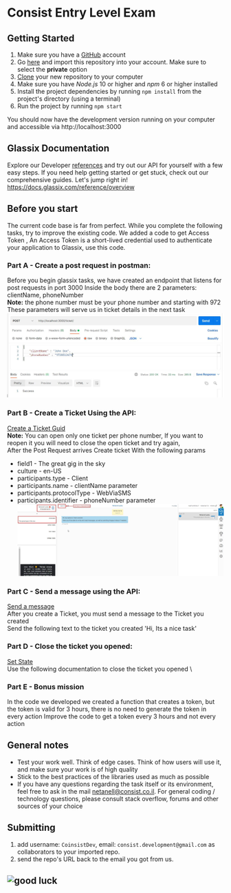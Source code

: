 # Consist Entry Level Exam

## Getting Started
1. Make sure you have a [GitHub](https://github.com) account
2. Go [here](https://github.com/new/import) and import this repository into your account. Make sure to select the **private** option
3. [Clone](https://github.com/CoinsistDev/Glassix-task) your new repository to your computer
4. Make sure you have *Node.js* 10 or higher and *npm* 6 or higher installed
5. Install the project dependencies by running `npm install` from the project's directory (using a terminal)
6. Run the project by running `npm start`

You should now have the development version running on your computer and accessible via http://localhost:3000

## Glassix Documentation
Explore our Developer [references](https://docs.glassix.com/reference/overview) and try out our API for yourself with a few easy steps.
If you need help getting started or get stuck, check out our comprehensive guides.
Let's jump right in!
https://docs.glassix.com/reference/overview

## Before you start
The current code base is far from perfect. While you complete the following tasks, try to improve the existing code.
We added a code to get Access Token , An Access Token is a short-lived credential used to authenticate your application to Glassix, use this code.

### Part A - Create a post request in postman:
Before you begin glassix tasks, we have created an endpoint that listens for post requests in port 3000
Inside the body there are 2 parameters: clientName, phoneNumber \
**Note:** the phone number must be your phone number and starting with 972 \
These parameters will serve us in ticket details in the next task \
![](docs/postman.JPG)

### Part B - Create a Ticket Using the API:
[Create a Ticket Guid](https://docs.glassix.com/docs/create-a-ticket-using-the-api) \
**Note:** You can open only one ticket per phone number, If you want to reopen it you will need to close the open ticket and try again, \
After the Post Request arrives
Create ticket With the following params
* field1 - The great gig in the sky
* culture - en-US
* participants.type - Client 
* participants.name - clientName parameter
* participants.protocolType - WebViaSMS
* participants.identifier - phoneNumber parameter
![](docs/ticket.JPG)

### Part C - Send a message using the API:
[Send a message](https://docs.glassix.com/reference/send-ticket) \
After you create a Ticket, you must send a message to the Ticket you created \
Send the following text to the ticket you created
'Hi, Its a nice task'

### Part D - Close the ticket you opened:
[Set State](https://docs.glassix.com/reference/set-ticket-state) \
Use the following documentation to close the ticket you opened \

### Part E - Bonus mission
In the code we developed we created a function that creates a token, but the token is valid for 3 hours,
there is no need to generate the token in every action
Improve the code to get a token every 3 hours and not every action

## General notes

* Test your work well. Think of edge cases. Think of how users will use it, and make sure your work is of high quality
* Stick to the best practices of the libraries used as much as possible
* If you have any questions regarding the task itself or its environment, feel free to ask in the mail netanell@consist.co.il. For general coding / technology questions, please consult stack overflow, forums and other sources of your choice

## Submitting

1. add username: `CoinsistDev`, email: `consist.development@gmail.com` as collaborators to your imported repo.
2. send the repo's URL back to the email you got from us.

## ![good luck](https://media.giphy.com/media/12XDYvMJNcmLgQ/giphy.gif)

